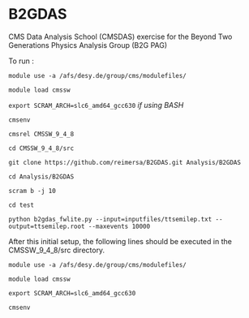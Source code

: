 B2GDAS
======


CMS Data Analysis School (CMSDAS) exercise for the
Beyond Two Generations Physics Analysis Group (B2G PAG)

To run :

`module use -a /afs/desy.de/group/cms/modulefiles/`

`module load cmssw`

`export SCRAM_ARCH=slc6_amd64_gcc630` *if using BASH*

`cmsenv`

`cmsrel CMSSW_9_4_8`

`cd CMSSW_9_4_8/src`

`git clone https://github.com/reimersa/B2GDAS.git Analysis/B2GDAS`

`cd Analysis/B2GDAS`

`scram b -j 10`

`cd test`

`python b2gdas_fwlite.py --input=inputfiles/ttsemilep.txt --output=ttsemilep.root --maxevents 10000`


After this initial setup, the following lines should be executed in the CMSSW_9_4_8/src directory.

`module use -a /afs/desy.de/group/cms/modulefiles/`

`module load cmssw`

`export SCRAM_ARCH=slc6_amd64_gcc630`

`cmsenv`

